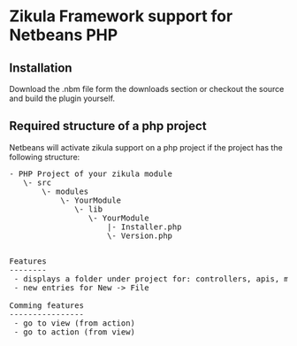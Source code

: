 Zikula Framework support for Netbeans PHP
=========================================

Installation
------------
Download the .nbm file form the downloads section or checkout the source and build the plugin yourself.

Required structure of a php project
-----------------------------------
Netbeans will activate zikula support on a php project if the project has the following structure:
<pre>
- PHP Project of your zikula module
   \- src
       \- modules
           \- YourModule
              \- lib
                 \- YourModule
                     |- Installer.php
                     \- Version.php
<pre>

Features
--------
 - displays a folder under project for: controllers, apis, models and templates
 - new entries for New -> File

Comming features
----------------
 - go to view (from action)
 - go to action (from view)